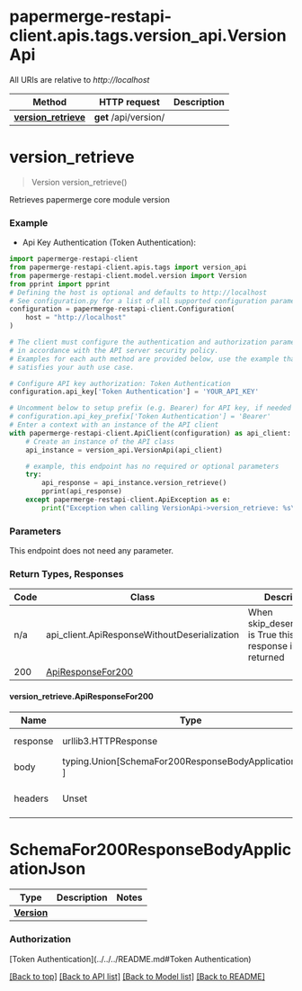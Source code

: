 <a name="__pageTop"></a>
# papermerge-restapi-client.apis.tags.version_api.VersionApi

All URIs are relative to *http://localhost*

Method | HTTP request | Description
------------- | ------------- | -------------
[**version_retrieve**](#version_retrieve) | **get** /api/version/ | 

# **version_retrieve**
<a name="version_retrieve"></a>
> Version version_retrieve()



Retrieves papermerge core module version

### Example

* Api Key Authentication (Token Authentication):
```python
import papermerge-restapi-client
from papermerge-restapi-client.apis.tags import version_api
from papermerge-restapi-client.model.version import Version
from pprint import pprint
# Defining the host is optional and defaults to http://localhost
# See configuration.py for a list of all supported configuration parameters.
configuration = papermerge-restapi-client.Configuration(
    host = "http://localhost"
)

# The client must configure the authentication and authorization parameters
# in accordance with the API server security policy.
# Examples for each auth method are provided below, use the example that
# satisfies your auth use case.

# Configure API key authorization: Token Authentication
configuration.api_key['Token Authentication'] = 'YOUR_API_KEY'

# Uncomment below to setup prefix (e.g. Bearer) for API key, if needed
# configuration.api_key_prefix['Token Authentication'] = 'Bearer'
# Enter a context with an instance of the API client
with papermerge-restapi-client.ApiClient(configuration) as api_client:
    # Create an instance of the API class
    api_instance = version_api.VersionApi(api_client)

    # example, this endpoint has no required or optional parameters
    try:
        api_response = api_instance.version_retrieve()
        pprint(api_response)
    except papermerge-restapi-client.ApiException as e:
        print("Exception when calling VersionApi->version_retrieve: %s\n" % e)
```
### Parameters
This endpoint does not need any parameter.

### Return Types, Responses

Code | Class | Description
------------- | ------------- | -------------
n/a | api_client.ApiResponseWithoutDeserialization | When skip_deserialization is True this response is returned
200 | [ApiResponseFor200](#version_retrieve.ApiResponseFor200) | 

#### version_retrieve.ApiResponseFor200
Name | Type | Description  | Notes
------------- | ------------- | ------------- | -------------
response | urllib3.HTTPResponse | Raw response |
body | typing.Union[SchemaFor200ResponseBodyApplicationJson, ] |  |
headers | Unset | headers were not defined |

# SchemaFor200ResponseBodyApplicationJson
Type | Description  | Notes
------------- | ------------- | -------------
[**Version**](../../models/Version.md) |  | 


### Authorization

[Token Authentication](../../../README.md#Token Authentication)

[[Back to top]](#__pageTop) [[Back to API list]](../../../README.md#documentation-for-api-endpoints) [[Back to Model list]](../../../README.md#documentation-for-models) [[Back to README]](../../../README.md)

